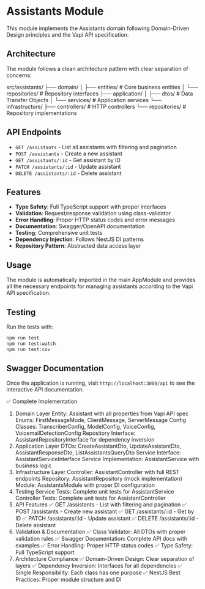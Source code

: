 # Assistants Module

This module implements the Assistants domain following Domain-Driven Design principles and the Vapi API specification.

## Architecture

The module follows a clean architecture pattern with clear separation of concerns:

src/assistants/
├── domain/
│ ├── entities/ # Core business entities
│ └── repositories/ # Repository interfaces
├── application/
│ ├── dtos/ # Data Transfer Objects
│ └── services/ # Application services
└── infrastructure/
├── controllers/ # HTTP controllers
└── repositories/ # Repository implementations


## API Endpoints

- `GET /assistants` - List all assistants with filtering and pagination
- `POST /assistants` - Create a new assistant
- `GET /assistants/:id` - Get assistant by ID
- `PATCH /assistants/:id` - Update assistant
- `DELETE /assistants/:id` - Delete assistant

## Features

- **Type Safety**: Full TypeScript support with proper interfaces
- **Validation**: Request/response validation using class-validator
- **Error Handling**: Proper HTTP status codes and error messages
- **Documentation**: Swagger/OpenAPI documentation
- **Testing**: Comprehensive unit tests
- **Dependency Injection**: Follows NestJS DI patterns
- **Repository Pattern**: Abstracted data access layer

## Usage

The module is automatically imported in the main AppModule and provides all the necessary endpoints for managing assistants according to the Vapi API specification.

## Testing

Run the tests with:
```bash
npm run test
npm run test:watch
npm run test:cov
```

## Swagger Documentation

Once the application is running, visit `http://localhost:3000/api` to see the interactive API documentation.


✅ Complete Implementation
1. Domain Layer
Entity: Assistant with all properties from Vapi API spec
Enums: FirstMessageMode, ClientMessage, ServerMessage
Config Classes: TranscriberConfig, ModelConfig, VoiceConfig, VoicemailDetectionConfig
Repository Interface: AssistantRepositoryInterface for dependency inversion
2. Application Layer
DTOs: CreateAssistantDto, UpdateAssistantDto, AssistantResponseDto, ListAssistantsQueryDto
Service Interface: AssistantServiceInterface
Service Implementation: AssistantService with business logic
3. Infrastructure Layer
Controller: AssistantController with full REST endpoints
Repository: AssistantRepository (mock implementation)
Module: AssistantsModule with proper DI configuration
4. Testing
Service Tests: Complete unit tests for AssistantService
Controller Tests: Complete unit tests for AssistantController
5. API Features
✅ GET /assistants - List with filtering and pagination
✅ POST /assistants - Create new assistant
✅ GET /assistants/:id - Get by ID
✅ PATCH /assistants/:id - Update assistant
✅ DELETE /assistants/:id - Delete assistant
6. Validation & Documentation
✅ Class Validator: All DTOs with proper validation rules
✅ Swagger Documentation: Complete API docs with examples
✅ Error Handling: Proper HTTP status codes
✅ Type Safety: Full TypeScript support
7. Architecture Compliance
✅ Domain-Driven Design: Clear separation of layers
✅ Dependency Inversion: Interfaces for all dependencies
✅ Single Responsibility: Each class has one purpose
✅ NestJS Best Practices: Proper module structure and DI